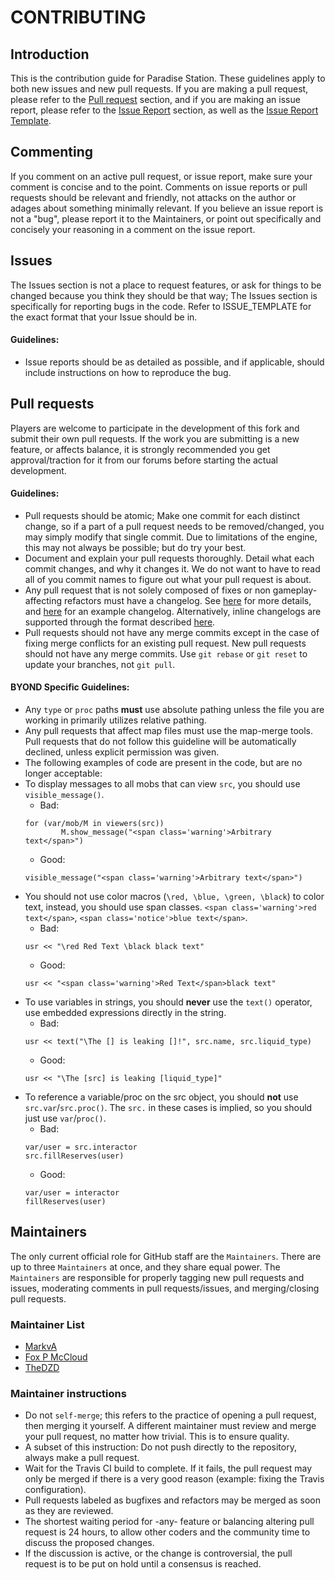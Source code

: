 # CONTRIBUTING

## Introduction
This is the contribution guide for Paradise Station. These guidelines apply to
both new issues and new pull requests. If you are making a pull request, please refer to
the [Pull request](#pull-requests) section, and if you are making an issue report, please
refer to the [Issue Report](#issues) section, as well as the
[Issue Report Template](ISSUE_TEMPLATE.md).

## Commenting
If you comment on an active pull request, or issue report, make sure your comment is
concise and to the point. Comments on issue reports or pull requests should be relevant
and friendly, not attacks on the author or adages about something minimally relevant.
If you believe an issue report is not a "bug", please report it to the Maintainers, or
point out specifically and concisely your reasoning in a comment on the issue report.

## Issues
The Issues section is not a place to request features, or ask for things to be changed
because you think they should be that way; The Issues section is specifically for
reporting bugs in the code. Refer to ISSUE_TEMPLATE for the exact format that your Issue
should be in.

#### Guidelines:
 - Issue reports should be as detailed as possible, and if applicable, should include
 instructions on how to reproduce the bug.

## Pull requests
Players are welcome to participate in the development of this fork and submit their own
pull requests. If the work you are submitting is a new feature, or affects balance, it is
strongly recommended you get approval/traction for it from our forums before starting the
actual development.

#### Guidelines:
 - Pull requests should be atomic; Make one commit for each distinct change, so if a part
 of a pull request needs to be removed/changed, you may simply modify that single commit.
 Due to limitations of the engine, this may not always be possible; but do try your best.
 - Document and explain your pull requests thoroughly. Detail what each commit changes,
 and why it changes it. We do not want to have to read all of you commit names to figure
 out what your pull request is about.
 - Any pull request that is not solely composed of fixes or non gameplay-affecting
 refactors must have a changelog. See [here](../html/changelogs/__CHANGELOG_README.txt)
 for more details, and [here](../html/changelogs/example.yml) for an example changelog.
 Alternatively, inline changelogs are supported through the format described
 [here](https://github.com/ParadiseSS13/Paradise/pull/3291#issuecomment-172950466).
 - Pull requests should not have any merge commits except in the case of fixing merge
 conflicts for an existing pull request. New pull requests should not have any merge
 commits. Use `git rebase` or `git reset` to update your branches, not `git pull`.

#### BYOND Specific Guidelines:
 - Any `type` or `proc` paths **must** use absolute pathing unless the file you are
 working in primarily utilizes relative pathing.
 - Any pull requests that affect map files must use the map-merge tools. Pull requests
 that do not follow this guideline will be automatically declined, unless explicit
 permission was given.
 - The following examples of code are present in the code, but are no longer acceptable:
  - To display messages to all mobs that can view `src`, you should use
  `visible_message()`.
     - Bad:
     ```
     for (var/mob/M in viewers(src))
             M.show_message("<span class='warning'>Arbitrary text</span>")
     ```
     - Good:
     ```
     visible_message("<span class='warning'>Arbitrary text</span>")
     ```
  - You should not use color macros (`\red, \blue, \green, \black`) to color text,
  instead, you should use span classes. `<span class='warning'>red text</span>`,
  `<span class='notice'>blue text</span>`.
    - Bad:
    ```
    usr << "\red Red Text \black black text"
    ```
    - Good:
    ```
    usr << "<span class='warning'>Red Text</span>black text"
    ```
  - To use variables in strings, you should **never** use the `text()` operator, use
   embedded expressions directly in the string.
     - Bad:
     ```
     usr << text("\The [] is leaking []!", src.name, src.liquid_type)
     ```
     - Good:
     ```
     usr << "\The [src] is leaking [liquid_type]"
     ```
  - To reference a variable/proc on the src object, you should **not** use
   `src.var`/`src.proc()`. The `src.` in these cases is implied, so you should just use
   `var`/`proc()`.
     - Bad:
     ```
     var/user = src.interactor
     src.fillReserves(user)
     ```
     - Good:
     ```
     var/user = interactor
     fillReserves(user)
     ```


## Maintainers
The only current official role for GitHub staff are the `Maintainers`. There are up to
three  `Maintainers` at once, and they share equal power. The `Maintainers` are
responsible for properly tagging new pull requests and issues, moderating comments in
pull requests/issues, and merging/closing pull requests.

### Maintainer List
 - [MarkvA](https://github.com/Markolie)
 - [Fox P McCloud](https://github.com/Fox-McCloud)
 - [TheDZD](https://github.com/TheDZD)

### Maintainer instructions
 - Do not `self-merge`; this refers to the practice of opening a pull request, then
  merging it yourself. A different maintainer must review and merge your pull request, no
  matter how trivial. This is to ensure quality.
  - A subset of this instruction: Do not push directly to the repository, always make a
  pull request.
 - Wait for the Travis CI build to complete. If it fails, the pull request may only be
 merged if there is a very good reason (example: fixing the Travis configuration).
 - Pull requests labeled as bugfixes and refactors may be merged as soon as they are
 reviewed.
 - The shortest waiting period for -any- feature or balancing altering pull request is 24
 hours, to allow other coders and the community time to discuss the proposed changes.
 - If the discussion is active, or the change is controversial, the pull request is to be
 put on hold until a consensus is reached.